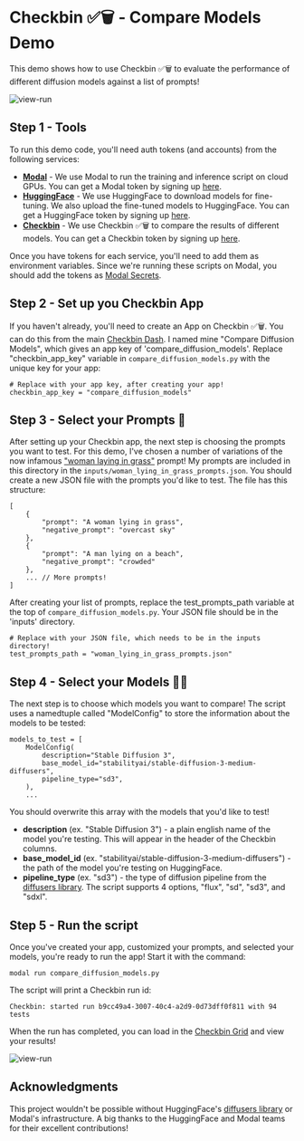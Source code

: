 # Checkbin ✅🗑️ - Compare Models Demo

This demo shows how to use Checkbin ✅🗑️ to evaluate the performance of different diffusion models against a list of prompts!

![view-run](https://syntheticco.blob.core.windows.net/model-compare-demo/diffusion_model_compare_scrolling_grid.gif)

## Step 1 - Tools

To run this demo code, you'll need auth tokens (and accounts) from the following services:
- **[Modal](www.modal.com)** - We use Modal to run the training and inference script on cloud GPUs. You can get a Modal token by signing up [here](https://modal.com/signup).
- **[HuggingFace](www.huggingface.com)** - We use HuggingFace to download models for fine-tuning. We also upload the fine-tuned models to HuggingFace. You can get a HuggingFace token by signing up [here](https://huggingface.co/join).
- **[Checkbin](www.checkbin.dev)** - We use Checkbin ✅🗑️ to compare the results of different models. You can get a Checkbin token by signing up [here](www.checkbin.dev/signup).

Once you have tokens for each service, you'll need to add them as environment variables. Since we're running these scripts on Modal, you should add the tokens as [Modal Secrets](https://modal.com/secrets).


## Step 2 - Set up you Checkbin App

If you haven't already, you'll need to create an App on Checkbin ✅🗑️. You can do this from the main [Checkbin Dash](https://app.checkbin.dev/dashboard/apps). I named mine "Compare Diffusion Models", which gives an app key of 'compare_diffusion_models'. Replace "checkbin_app_key" variable in `compare_diffusion_models.py` with the unique key for your app: 

```
# Replace with your app key, after creating your app!
checkbin_app_key = "compare_diffusion_models" 
```

## Step 3 - Select your Prompts 📜

After setting up your Checkbin app, the next step is choosing the prompts you want to test. For this demo, I've chosen a number of variations of the now infamous ["woman laying in grass"](https://www.reddit.com/r/StableDiffusion/comments/1de85nc/why_is_sd3_so_bad_at_generating_girls_lying_on/) prompt! My prompts are included in this directory in the `inputs/woman_lying_in_grass_prompts.json`. You should create a new JSON file with the prompts you'd like to test. The file has this structure:

```
[
    {
        "prompt": "A woman lying in grass",
        "negative_prompt": "overcast sky"
    },
    {
        "prompt": "A man lying on a beach",
        "negative_prompt": "crowded"
    },
    ... // More prompts!
]
```

After creating your list of prompts, replace the test_prompts_path variable at the top of `compare_diffusion_models.py`. Your JSON file should be in the 'inputs' directory.  

```
# Replace with your JSON file, which needs to be in the inputs directory!
test_prompts_path = "woman_lying_in_grass_prompts.json" 
```

## Step 4 - Select your Models 🕵️‍♂️

The next step is to choose which models you want to compare! The script uses a namedtuple called "ModelConfig" to store the information about the models to be tested: 

```
models_to_test = [
    ModelConfig(
        description="Stable Diffusion 3",
        base_model_id="stabilityai/stable-diffusion-3-medium-diffusers",
        pipeline_type="sd3",
    ),
    ...
```

You should overwrite this array with the models that you'd like to test!

- **description** (ex. "Stable Diffusion 3") - a plain english name of the model you're testing. This will appear in the header of the Checkbin columns. 
- **base_model_id** (ex. "stabilityai/stable-diffusion-3-medium-diffusers") - the path of the model you're testing on HuggingFace. 
- **pipeline_type** (ex. "sd3") - the type of diffusion pipeline from the [diffusers library](https://github.com/huggingface/diffusers). The script supports 4 options, "flux", "sd", "sd3", and "sdxl". 

## Step 5 - Run the script

Once you've created your app, customized your prompts, and selected your models, you're ready to run the app! Start it with the command:

```
modal run compare_diffusion_models.py
```

The script will print a Checkbin run id:

```
Checkbin: started run b9cc49a4-3007-40c4-a2d9-0d73dff0f811 with 94 tests
```

When the run has completed, you can load in the [Checkbin Grid](https://app.checkbin.dev/grid) and view your results!

![view-run](https://syntheticco.blob.core.windows.net/model-compare-demo/diffusion_model_compare_scrolling_grid.gif)

## Acknowledgments
This project wouldn't be possible without HuggingFace's [diffusers library](https://github.com/huggingface/diffusers) or Modal's infrastructure. A big thanks to the HuggingFace and Modal teams for their excellent contributions!

